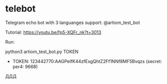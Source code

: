 # telebot

Telegram echo bot with 3 languanges support:
@artiom_test_bot

Tutorial: 
https://youtu.be/fp5-XQFr_nk?t=3013

Run:

python3 artiom_test_bot.py TOKEN
* TOKEN: 123442770:AAGPelfK44zfExgQhtZ2Ff1NNf8MF5Bvqzs (secret: per4: 9668)

ДДД
